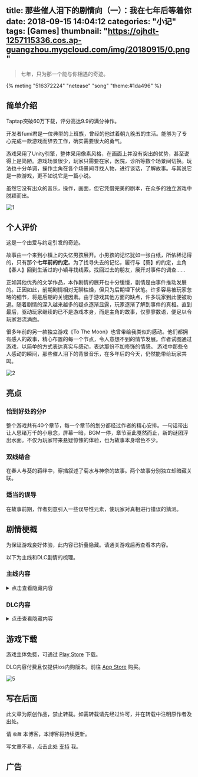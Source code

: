 title: 那些催人泪下的剧情向（一）：我在七年后等着你
date: 2018-09-15 14:04:12
categories: "小记"
tags: [Games]
thumbnail: "https://ojhdt-1257115336.cos.ap-guangzhou.myqcloud.com/img/20180915/0.png"
---
>七年，只为那一个能与你相遇的奇迹。

{% meting "516372224" "netease" "song" "theme:#1da496" %}

## 简单介绍
Taptap突破60万下载，评分高达9.9的满分神作。

开发者fumi君是一位典型的上班族，曾经的他过着朝九晚五的生活。能够为了专心完成一款游戏而辞去工作，确实需要很大的勇气。

游戏采用了Unity引擎，整体采用像素风格，在画面上并没有突出的优势，甚至说得上是简陋。游戏场景很少，玩家只需要在家，医院，诊所等数个场景间切换。玩法也十分单调，操作主角在各个场景间寻找人物，进行谈话，了解故事。与其说它是一款游戏，更不如说它是一篇小说。

虽然它没有出众的音乐，操作，画面，但它凭借完美的剧本，在众多的独立游戏中脱颖而出。

![1](https://ojhdt-1257115336.cos.ap-guangzhou.myqcloud.com/img/20180915/1.png)

## 个人评价
这是一个由爱与约定引发的奇迹。

故事由一个来到小镇上的失忆男孩展开。小男孩的记忆犹如一张白纸，所依稀记得的，只有那个**七年前的约定**。为了找寻失去的记忆，履行与【葵】的约定，主角【春人】回到生活过的小镇寻找线索。找回过去的朋友，展开对事件的调查……

正如其他优秀的文学作品，本作剧情的展开也十分缓慢，剧情是由事件推动发展的。正因如此，前期剧情相对无聊枯燥，但只为后期埋下伏笔。许多容易被玩家忽略的细节，将是后期的关键因素。由于游戏其他方面的缺点，许多玩家到此便被劝退。随着剧情的深入越来越多的疑点逐渐显露，玩家逐渐了解到事件的真相。直到最后，驱动玩家继续的已不是游戏本身，而是主角的故事，仅寥寥数语，便足以令玩家泪流满面。

很多年前的另一款独立游戏《To The Moon》也曾带给我类似的感动。他们都拥有感人的故事，精心布置的每一个节点，令人意想不到的情节发展。作者试图通过游戏，以简单的方式表达真实与感动，表达那份不加修饰的情感。
游戏中那些令人感动的瞬间，那些催人泪下的背景音乐，在多年后的今天，仍然能带给玩家共鸣。

![2](https://ojhdt-1257115336.cos.ap-guangzhou.myqcloud.com/img/20180915/2.png)

## 亮点

### 恰到好处的分P

整个游戏共有40个章节，每一个章节的划分都经过作者的精心安排。一句话带出让人思绪万千的小悬念，屏幕一暗，BGM一停，章节至此戛然而止，新的谜团浮出水面。不仅为玩家带来悬疑惊悚的体验，也为故事本身增色不少。

### 双线结合

在春人与葵的羁绊中，穿插叙述了菊水与神奈的故事。两个故事分别独立却暗藏关联。

### 适当的误导

在故事前期，作者刻意引入一些误导性元素，使玩家对真相进行错误的猜测。

## 剧情梗概

为保证游戏良好体验，此内容已折叠隐藏。请通关游戏后再查看本内容。

以下为主线和DLC剧情的梳理。

### 主线内容

<details><summary>点击查看隐藏内容</summary>

<h4>菊水与神奈</h4>

菊水，神奈，一木本是好朋友，菊水有心脏病，神奈有LMD。菊水父为了救活儿子，牺牲了神奈，将心脏移植给菊水。

LMD其实是医院进行时空穿越实验的后遗症。医院制造出LMD并不对此负责，反而贩卖LMD患者的器官。菊水知道了真相，决定与一木一起告发。但由于一木父策划的爆炸，一切有关人和物都被毁灭。

菊水当上院长后，希望进行时空跳跃的研究，但没有取得任何进展，却延误了LMD疗法的研究。

一木在爆炸后失去了记忆。恢复记忆后成为时空跳跃唯一知情人，展开研究。在医院附近开设诊所，协助医院掩盖真相。

<h4>春人与葵</h4>

春人与葵，陆，咲，穗乃花是好朋友。在3月31日与葵立下约定，七年后的4月1日要一起看花。第二天，春人与葵参加了**最终实验**。

最终实验，按最初提出的游戏规则，两人在不知情的情况下只能活一人。等一人死后，让活的人回到实验前替死，之前死过的人就活下。相当于每个人都在实验中经历过一次生，一次死。最后两人都知道了真正可以让两人都活下的游戏规则，再回到实验开始时，两人就都可以存活。以此来验证时间跳跃可以穿越生死。

一周目：春人死了，葵活了，葵知道了两人一起活的方法。在七年后劝服了院长和部长，最后让一木把自己送回实验开始前，替春人死。

二周目：葵替春人死了，春人活了。葵临死前在昏睡的春人旁说叫他不要忘记七年后的约定，她会在这里等他。于是春人也知道了两人一起活下的方法。在七年后和葵做了一样的事，并且回到实验开始前。

三周目：两人都知道了如何一起活下来，于是一起活下来——好久不见。

<h4>一周目</h4>

葵做了与春人一样的所有事情，再一次回到最终实验，提前按下按钮。临死前她对赶来的一木提出了三个请求：消除春人的记忆、让父母收养春人、把自己的心脏捐给春人。

<h4>二周目</h4>

春人来到了小镇。此处为故事的开始。

春人与陆计划盗取文件失败，进行了第一次穿越。

陆偷出文件后被捕，春人进行第二次穿越。

春人与陆试图说服石打，被咲偷听到，咲自杀，把自己的肺捐给了穗乃花。春人随后进行了第三次穿越。

春人找到院长，院长的聊天让春人一时变得混乱，进行第四次穿越。

春人阅读了院长的日记，知道了神奈和院长的故事。找到了神奈弥留之际给菊水的惊喜。然后带院长去了那里。

一木原以为空房间里有11年花期的千宵草，后来从春人处得知之前是被骗的，也就是他无法回到自己十岁时了。之后一木决定销毁这一切，和菊水一起面对现实，研究LMD疗法。

但是春人还在犹豫要不要回到7年前。 春人决定以大局为重，销毁一切，不回到7年前了。可在最后关头，他突然想起葵的约定。他选择遵守约定，回到七年前。成功在最终实验中按下双活解法。

</details>

### DLC内容

<details><summary>点击查看隐藏内容</summary>

在主线结局两人相遇后，葵表示自己不能喝下解药，因为每次葵喝下解药后春人都会死去。因此葵选择不断穿越七年，希望能与一木和门真的讨论中得知破解方法。由于每次喝药后都会失忆，葵在喝药前用纸条撕口子记录下自己的穿越次数。在第17711次穿越后，春人偶然提到了“共鸣”。

<img src="https://ojhdt-1257115336.cos.ap-guangzhou.myqcloud.com/img/20180915/3.png"  alt="3" />

共鸣是一木父，黎斗父，春人父在实验时发现的记忆连结现象。共鸣可以暂时回到过去，并且借用他人身体。但这一时空穿越时不完美的。在优人和优人姐姐的案例中，他们得出结论：如果有人因时空穿越得救，就会有人因此牺牲。

春人和葵通过握手引发了共鸣，春人借用了驱的身体前往一木医生的诊室，询问一木医生“重要的日期”。随后春人和葵通过接吻引发了更强大的共鸣，春人回到过去，附身到了立石先生身上，阻止了时空穿越的发明。LMD病不复存在，优人死去，春人没有出生。可是在命运的安排下，春人在另一个家庭降生。在截然不同的时间线上，春人和葵相见。

<img src="https://ojhdt-1257115336.cos.ap-guangzhou.myqcloud.com/img/20180915/4.png"  alt="4" />

</details>

## 游戏下载

游戏主体免费，可通过 [Play Store](https://play.google.com/store/apps/details?id=com.HirayaSpace.SevenYears) 下载。

DLC内容付费且仅提供ios内购版本。前往 [App Store](https://itunes.apple.com/cn/app/id1265613918) 购买。

![5](https://ojhdt-1257115336.cos.ap-guangzhou.myqcloud.com/img/20180915/5.png)

## 写在后面
此文章为原创作品，禁止转载。如需转载请先经过许可，并在转载中注明原作者及出处。

请 `收藏` 本博客，本博客将持续更新。

写文章不易，点击此处 [支持](https://ojhdt.club/donate) 我。


## 广告
<script async src="//pagead2.googlesyndication.com/pagead/js/adsbygoogle.js"></script>
<ins class="adsbygoogle"
     style="display:block; text-align:center;"
     data-ad-layout="in-article"
     data-ad-format="fluid"
     data-ad-client="ca-pub-1043177129475579"
     data-ad-slot="7254716173"></ins>
<script>
     (adsbygoogle = window.adsbygoogle || []).push({});
</script>